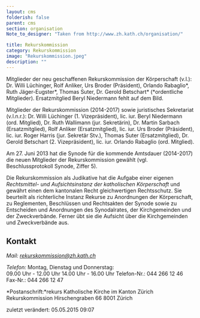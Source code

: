 ```yaml
---
layout: cms
folderish: false
parent: cms
section: organisation
Note_to_designer: "Taken from http://www.zh.kath.ch/organisation/"

title: Rekurskommission
category: Rekurskommission
image: "Rekurskommission.jpeg"
description: ""
---
```



Mitglieder der neu geschaffenen Rekurskommission der Körperschaft (v.l.): Dr. Willi Lüchinger, Rolf Anliker, Urs Broder (Präsident), Orlando Rabaglio*, Ruth Jäger-Eugster*,  Thomas Suter, Dr. Gerold Betschart* (*ordentliche Mitglieder). Ersatzmitglied Beryl Niedermann fehlt auf dem Bild.

Mitglieder der Rekurskommission (2014-2017) sowie juristisches Sekretariat (v.l.n.r.):
Dr. Willi Lüchinger (1. Vizepräsident), lic. iur. Beryl Niedermann (ord. Mitglied), Dr. Ruth Wallimann (jur. Sekretärin), Dr. Martin Sarbach (Ersatzmitglied), Rolf Anliker (Ersatzmitglied), lic. iur. Urs Broder (Präsident), lic. iur. Roger Harris (jur. Sekretär Stv.), Thomas Suter (Ersatzmitglied), Dr. Gerold Betschart (2. Vizepräsident), lic. iur. Orlando Rabaglio (ord. Mitglied).

Am 27. Juni 2013 hat die Synode für die kommende Amtsdauer (2014-2017) die neuen Mitglieder der Rekurskommission gewählt (vgl. Beschlussprotokoll Synode, Ziffer 5).

Die Rekurskommission als Judikative hat die Aufgabe einer eigenen *Rechtsmittel- und Aufsichtsinstanz der katholischen Körperschaft* und gewährt einen dem kantonalen Recht gleichwertigen Rechtsschutz. Sie beurteilt als richterliche Instanz Rekurse zu Anordnungen der Körperschaft, zu Reglementen, Beschlüssen und Rechtsakten der Synode sowie zu Entscheiden und Anordnungen des Synodalrates, der Kirchgemeinden und der Zweckverbände. Ferner übt sie die Aufsicht über die Kirchgemeinden und Zweckverbände aus.

 

## Kontakt


*Mail: rekurskommission@zh.kath.ch*  

*Telefon:* 
Montag, Dienstag und Donnerstag:       
09.00 Uhr - 12.00 Uhr
14.00 Uhr - 16.00 Uhr
Telefon-Nr.: 044 266 12 46
Fax-Nr.:   044 266 12 47

*Postanschrift:*rekurs 
Katholische Kirche im Kanton Zürich
Rekurskommission
Hirschengraben 66
8001 Zürich

zuletzt verändert: 05.05.2015 09:07